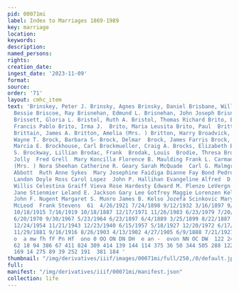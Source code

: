 ```yaml
---
pid: 00071mi
label: Index to Marriages 1869-1989
key: marriage
location: 
keywords: 
description: 
named_persons: 
rights: 
creation_date: 
ingest_date: '2023-11-09'
format: 
source: 
order: '71'
layout: cmhc_item
text: 'Brinskey, Peter J. Brinsky, Agnes Brinsky, Daniel Brisbane, William H. Briscoe,
  Bessie Briscoe, Ray Brisnehan, Edmund L. Brisnehan, John Joseph Brisnehan, Michael
  Brissett, Gloria L. Bristol, Ruth A. Bristol, Thomas Richard Brito, Earl Wayne Brito,
  Francis Pablo Brito, Irma J.  Brito, Maria Leusita Brito, Paul  Britt, Helen M.
  Brittain, James A. Britton, Amelia (Mrs. ) Britton, Harry Broadvick, Frank Brocher,
  Wayne T. Brock, Barbara S- Brock, Delmar  Brock, James Farris Brock, Rae N. Brockhaus,
  Marcia E. Brockhouse, Carl Brockmueller, Craig A. Brocks, Elizabeth Brockway, Charles
  S. Brockway, Lillian Brodac, Frank  Brodak, Louis  Brodie, Thresa Brodnich, Annie  Gertrude
  Jolly  Fred Grell  Mary Koncilla Florence B. Maulding Frank L. Carman Nellie Riesener
  (Mrs. ) Nora Sheehan Catherine R. Geary Sarah McQuade  Carl G. Malmgren John R.
  Abbott  Ruth Anne Sykes  Mary Josephine Faidiga Dianne Fay Bond Pedro J. Jimenez
  Landon Doyle Ross Carol Lopez  John P. Hallihan Evangeline Alfred  D. J. Quirk  Jennie
  Willis Celestina Graiff Vieva Rose Hardesty Edward M. Plenzo LeVergn Estes  Carol
  Jane Stienmier Leland E. Jackson Gary Lee Gotfrey Maggie Lorenzen Kelly J. Chamberlain
  John F. Nugent Margaret S. Munro James B. Kelso Jozefa Scinkovic Mary Brodak  Samuel
  McLeod  Frank Stevens  61  4/26/1921 7/24/1898 9/12/1932 3/16/1897 9/2/1915 8/5/1899
  10/18/1915 7/16/1919 10/18/1887 12/17/1971 11/26/1983 6/23/1979 7/20/1974 7/5/1975
  6/20/1970 9/30/1967 5/23/1964 6/23/1897 6/4/1889 3/25/1899 8/22/1887 10/14/1911
  12/24/1954 11/21/1943 12/23/1940 6/15/1957 5/18/1927 12/20/1972 6/17/1879 7/23/1982
  11/29/1881 9/16/1916 8/26/1903 4/13/1902 4/27/1905 6/9/1888 7/21/1927  Doan wownwowm
  o  a mw fh fF Pn Hf  ono 0 OO ON DN DH  e an -  ovon NN OC DW  122 24 245 364 16
  62 18 94 386 67 411 824 309 414 139 144 114 375 36 50 344 505 288 122 57 324 181
  169 14 275 89 39 252 191  381 184 '
thumbnail: "/img/derivatives/iiif/images/00071mi/full/250,/0/default.jpg"
full: 
manifest: "/img/derivatives/iiif/00071mi/manifest.json"
collection: life
---
```

